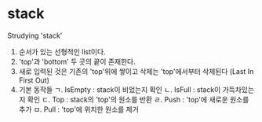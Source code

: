 # stack
Strudying 'stack'

1. 순서가 있는 선형적인 list이다.
2. 'top'과 'bottom' 두 곳의 끝이 존재한다.
3. 새로 입력된 것은 기존의 'top'위에 쌓이고
   삭제는 'top'에서부터 삭제된다 (Last In First Out)
4. 기본 동작들
   ㄱ. IsEmpty : stack이 비었는지 확인
   ㄴ. IsFull : stack이 가득차있는지 확인
   ㄷ. Top : stack의 'top'의 원소를 반환
   ㄹ. Push : 'top'에 새로운 원소를 추가
   ㅁ. Pull : 'top'에 위치한 원소를 제거
